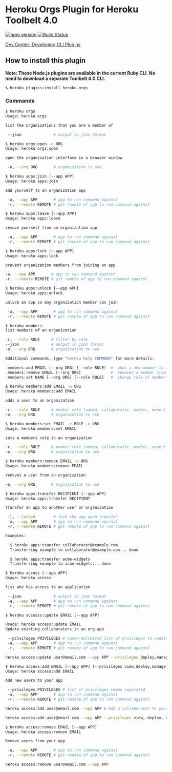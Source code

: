 Heroku Orgs Plugin for Heroku Toolbelt 4.0
===========
[![npm version](https://badge.fury.io/js/heroku-orgs.svg)](http://badge.fury.io/js/heroku-orgs)
[![Build Status](https://travis-ci.org/heroku/heroku-orgs.svg?branch=master)](https://travis-ci.org/heroku/heroku-orgs)

[Dev Center: Developing CLI Plugins](https://devcenter.heroku.com/articles/developing-toolbelt-plug-ins)


How to install this plugin
-------------------

**Note: These Node.js plugins are available in the current Ruby CLI. No need to download a separate Toolbelt 4.0 CLI.**

```
$ heroku plugins:install heroku-orgs
```

### Commands

```bash
$ heroku orgs
Usage: heroku orgs

list the organizations that you are a member of

 --json              # output in json format
```

```bash
$ heroku orgs:open -o ORG
Usage: heroku orgs:open

open the organization interface in a browser window

 -o, --org ORG       # organization to use
```

```bash
$ heroku apps:join [--app APP]
Usage: heroku apps:join

add yourself to an organization app

 -a, --app APP       # app to run command against
 -r, --remote REMOTE # git remote of app to run command against
 ```

```bash
$ heroku apps:leave [--app APP]
Usage: heroku apps:leave

remove yourself from an organization app

 -a, --app APP       # app to run command against
 -r, --remote REMOTE # git remote of app to run command against
 ```

 ```bash
$ heroku apps:lock [--app APP]
Usage: heroku apps:lock

prevent organization members from joining an app

 -a, --app APP       # app to run command against
 -r, --remote REMOTE # git remote of app to run command against
 ```

```bash
$ heroku apps:unlock [--app APP]
Usage: heroku apps:unlock

unlock an app so any organization member can join

 -a, --app APP       # app to run command against
 -r, --remote REMOTE # git remote of app to run command against
 ```

 ```bash
$ heroku members
list members of an organization

 -r, --role ROLE     # filter by role
 --json              # output in json format
 -o, --org ORG       # organization to use

Additional commands, type "heroku help COMMAND" for more details:

  members:add EMAIL [--org ORG] [--role ROLE]  #  adds a new member to an org
  members:remove EMAIL [--org ORG]             #  removes a member from an org
  members:set NAME [--org ORG] [--role ROLE]   #  change role of member in org
 ```

 ```bash
 $ heroku members:add EMAIL -o ORG
Usage: heroku members:add EMAIL

adds a user to an organization

 -r, --role ROLE     # member role (admin, collaborator, member, owner)
 -o, --org ORG       # organization to use
 ```

 ```bash
 $ heroku members:set EMAIL -r ROLE -o ORG
Usage: heroku members:set EMAIL

sets a members role in an organization

 -r, --role ROLE     # member role (admin, collaborator, member, owner)
 -o, --org ORG       # organization to use
 ```

 ```bash
$ heroku members:remove EMAIL -o ORG
 Usage: heroku members:remove EMAIL

removes a user from an organization

 -o, --org ORG       # organization to use
```

```bash
$ heroku apps:transfer RECIPIENT [--app APP]
Usage: heroku apps:transfer RECIPIENT

transfer an app to another user or organization

 -l, --locked        # lock the app upon transfer
 -a, --app APP       # app to run command against
 -r, --remote REMOTE # git remote of app to run command against

Examples:

  $ heroku apps:transfer collaborator@example.com
  Transferring example to collaborator@example.com... done

  $ heroku apps:transfer acme-widgets
  Transferring example to acme-widgets... done
```

```bash
$ heroku access [--app APP]
Usage: heroku access

list who has access to an application

 --json              # output in json format
 -a, --app APP       # app to run command against
 -r, --remote REMOTE # git remote of app to run command against
```


```bash
$ heroku accesss:update EMAIL [--app APP]

Usage: heroku access:update EMAIL
Update existing collaborators in an org app

 --privileges PRIVILEGES # comma-delimited list of privileges to update (deploy,manage,operate,view)
 -a, --app APP       # app to run command against
 -r, --remote REMOTE # git remote of app to run command against

heroku access:update user@email.com --app APP --privileges deploy,manage,operate,view
```

```bash
$ heroku access:add EMAIL [--app APP] [--privileges view,deploy,manage,operate]
Usage: heroku access:add EMAIL

Add new users to your app

 --privileges PRIVILEGES # list of privileges comma separated
 -a, --app APP       # app to run command against
 -r, --remote REMOTE # git remote of app to run command against

heroku access:add user@email.com --app APP # Add a collaborator to your app

heroku access:add user@email.com --app APP --privileges view, deploy, manage, operate # privileges must be comma separated
```

```bash
$ heroku access:remove EMAIL [--app APP]
Usage: heroku access:remove EMAIL

Remove users from your app

 -a, --app APP       # app to run command against
 -r, --remote REMOTE # git remote of app to run command against

heroku access:remove user@email.com --app APP
```
